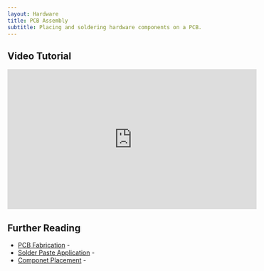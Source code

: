 ```yaml
---
layout: Hardware
title: PCB Assembly
subtitle: Placing and soldering hardware components on a PCB.
---
```


## Video Tutorial

<p><iframe width="560" height="315" src="https://www.youtube.com/embed/kJGqTV1O_14?si=05iOzsXmjOcbxsPE" title="YouTube video player" frameborder="0" allow="accelerometer; autoplay; clipboard-write; encrypted-media; gyroscope; picture-in-picture; web-share" allowfullscreen></iframe></p>


## Further Reading

 * [PCB Fabrication](/Hardware/Design/PCB_Design_and_Assembly/PCB_Design_Tutorial/PCB_Assembly/PCB_Fabrication) - 
 * [Solder Paste Application](/Hardware/Design/PCB_Design_and_Assembly/PCB_Design_Tutorial/PCB_Assembly/Solder_Paste_Application) - 
 * [Componet Placement](/Hardware/Design/PCB_Design_and_Assembly/PCB_Design_Tutorial/PCB_Assembly/Component_Placement) - 
 